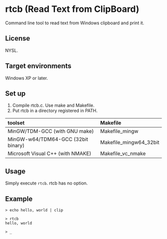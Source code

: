 rtcb (Read Text from ClipBoard)
=================================

Command line tool to read text from Windows clipboard and print it.

License
-------

NYSL.

Target environments
-------------------

Windows XP or later.

Set up
------

1. Compile rtcb.c. Use make and Makefile.
2. Put rtcb in a directory registered in PATH.

| toolset                            | Makefile                 |
|:-----------------------------------|:-------------------------|
| MinGW/TDM-GCC (with GNU make)      | Makefile\_mingw          |
| MinGW-w64/TDM64-GCC (32bit binary) | Makefile\_mingw64\_32bit |
| Microsoft Visual C++ (with NMAKE)  | Makefile\_vc\_nmake      |

Usage
-----

Simply execute `rtcb`. rtcb has no option.

Example
-------

    > echo hello, world | clip
    
    > rtcb
    hello, world
    
    > _
